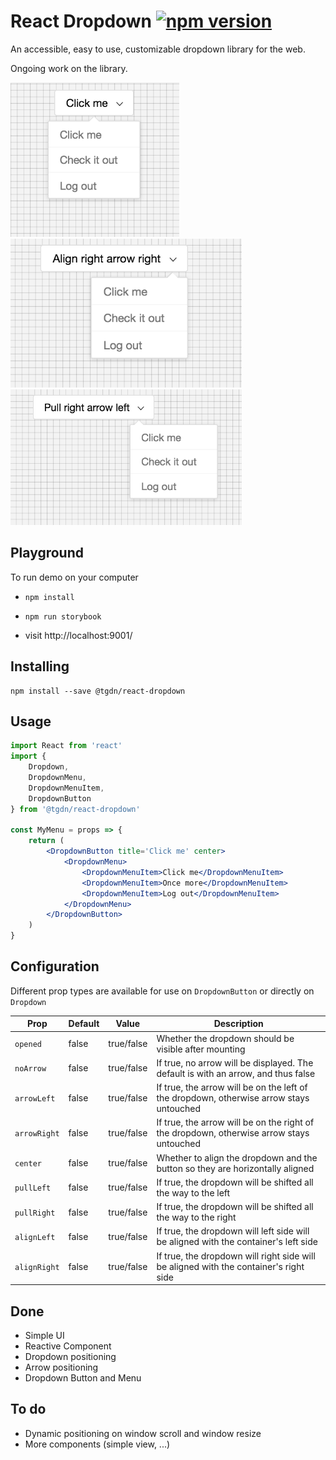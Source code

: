 # React Dropdown [![npm version](https://badge.fury.io/js/%40tgdn%2Freact-dropdown.svg)](https://badge.fury.io/js/%40tgdn%2Freact-dropdown)

An accessible, easy to use, customizable dropdown library for the web.

Ongoing work on the library.

<img src="https://raw.githubusercontent.com/tgdn/react-dropdown/master/screenshots/1.png" alt="React Dropdown Screenshot 1" width="270" height="">
<img src="https://raw.githubusercontent.com/tgdn/react-dropdown/master/screenshots/2.png" alt="React Dropdown Screenshot 2" width="370" height="">
<img src="https://raw.githubusercontent.com/tgdn/react-dropdown/master/screenshots/3.png" alt="React Dropdown Screenshot 3" width="370" height="">


## Playground
To run demo on your computer

-     npm install
-     npm run storybook
- visit http://localhost:9001/


## Installing
```
npm install --save @tgdn/react-dropdown
```

## Usage
```jsx
import React from 'react'
import {
    Dropdown,
    DropdownMenu,
    DropdownMenuItem,
    DropdownButton
} from '@tgdn/react-dropdown'

const MyMenu = props => {
    return (
        <DropdownButton title='Click me' center>
            <DropdownMenu>
                <DropdownMenuItem>Click me</DropdownMenuItem>
				<DropdownMenuItem>Once more</DropdownMenuItem>
                <DropdownMenuItem>Log out</DropdownMenuItem>
            </DropdownMenu>
        </DropdownButton>
    )
}
```

## Configuration
Different prop types are available for use on `DropdownButton` or directly on `Dropdown`

Prop|Default|Value|Description
----|-------|-----|-----------
`opened`|false|true/false|Whether the dropdown should be visible after mounting
`noArrow`|false|true/false|If true, no arrow will be displayed. The default is with an arrow, and thus false
`arrowLeft`|false|true/false|If true, the arrow will be on the left of the dropdown, otherwise arrow stays untouched
`arrowRight`|false|true/false|If true, the arrow will be on the right of the dropdown, otherwise arrow stays untouched
`center`|false|true/false|Whether to align the dropdown and the button so they are horizontally aligned
`pullLeft`|false|true/false|If true, the dropdown will be shifted all the way to the left
`pullRight`|false|true/false|If true, the dropdown will be shifted all the way to the right
`alignLeft`|false|true/false|If true, the dropdown will left side will be aligned with the container's left side
`alignRight`|false|true/false|If true, the dropdown will right side will be aligned with the container's right side


## Done
- Simple UI
- Reactive Component
- Dropdown positioning
- Arrow positioning
- Dropdown Button and Menu

## To do
- Dynamic positioning on window scroll and window resize
- More components (simple view, ...)
